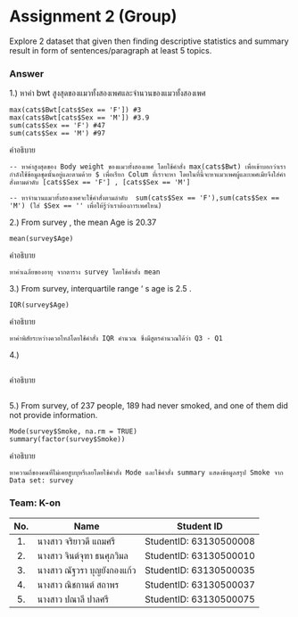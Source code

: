 # Assignment 2 (Group)
Explore 2 dataset that given then finding descriptive statistics and summary result in form of sentences/paragraph at least 5 topics.

### Answer

1.) หาค่า bwt สูงสุดของแมวทั้งสองเพศและจำนวนของแมวทั้งสองเพศ
```{R}
max(cats$Bwt[cats$Sex == 'F']) #3 
max(cats$Bwt[cats$Sex == 'M']) #3.9
sum(cats$Sex == 'F') #47
sum(cats$Sex == 'M') #97
```
คำอธิบาย
```{R}
-- หาค่าสูงสุดของ Body weight ของแมวทั้งสองเพศ โดยใช้คำสั่ง max(cats$Bwt) เพื่อเข้าบอกว่าเรากำลังใช้ข้อมูลชุดนั้นอยู่และตามด้วย $ เพื่อเรียก Colum ที่เราจะหา โดยในที่นี้จะหาแมวเพศผู้และเพศเมียจึงใส่คำสั่งตามดำดับ [cats$Sex == 'F'] , [cats$Sex == 'M']  

-- หาจำนวนแมวทั้งสองเพศจะใช้คำสั่งตามลำดับ  sum(cats$Sex == 'F'),sum(cats$Sex == 'M') (ใส่ $Sex == '' เพื่อให้รู้ว่าเราต้องการเพศไหน)
```


2.) From survey , the mean Age is 20.37
```{R}
mean(survey$Age) 
```
คำอธิบาย
```{R}
หาค่าเฉลี่ยของอายุ จากตาราง survey โดยใช้คำสั่ง mean
```


3.) From survey, interquartile range ‘ s age is 2.5 .
```{R}
IQR(survey$Age) 
```
คำอธิบาย
```{R}
หาค่าพิสัยระหว่างควอไทล์โดยใช้คำสั่ง IQR คำนวณ ซึ่งมีสูตรคำนวณได้ว่า Q3 - Q1 
```

4.) 
```{R}

```
คำอธิบาย
```{R}

```

5.) From survey, of 237 people, 189 had never smoked, and one of them did not provide information.
```{R}
Mode(survey$Smoke, na.rm = TRUE)
summary(factor(survey$Smoke))
```
คำอธิบาย
```{R}
หาความถี่ของคนที่ไม่เคยสูบบุหรี่เลยโดยใช้คำสั่ง Mode และใช้คำสั่ง summary แสดงข้อมูลสรุป Smoke จาก Data set: survey
```

### Team: K-on
| No. | Name              | Student ID   |
|:---:|-------------------|--------------|
|1.   |นางสาว จริยาวดี แถมศรี| StudentID: 63130500008|
|2.   |นางสาว จินต์จุฑา ธนศุภวิมล |StudentID: 63130500010|
|3.   |นางสาว ณัฐวรา บุญยังกองแก้ว| StudentID: 63130500035|
|4.   |นางสาว ณิชกานต์ สถาพร |StudentID: 63130500037|
|5.   |นางสาว ปณาลี ปาลศรี |StudentID: 63130500075|

